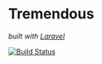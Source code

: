 # Tremendous  
_built with [Laravel](https://github.com/laravel/laravel)_

[![Build Status](https://travis-ci.org/creeperengine/tremendous.svg)](https://travis-ci.org/creeperengine/tremendous)
